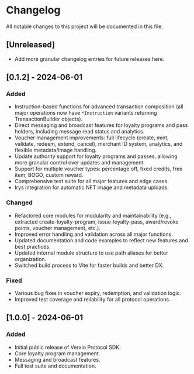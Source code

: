 # Changelog

All notable changes to this project will be documented in this file.

## [Unreleased]

- Add more granular changelog entries for future releases here.

## [0.1.2] - 2024-06-01

### Added

- Instruction-based functions for advanced transaction composition (all major operations now have `*Instruction` variants returning TransactionBuilder objects).
- Direct messaging and broadcast features for loyalty programs and pass holders, including message read status and analytics.
- Voucher management improvements: full lifecycle (create, mint, validate, redeem, extend, cancel), merchant ID system, analytics, and flexible metadata/image handling.
- Update authority support for loyalty programs and passes, allowing more granular control over updates and management.
- Support for multiple voucher types: percentage off, fixed credits, free item, BOGO, custom reward.
- Comprehensive test suite for all major features and edge cases.
- Irys integration for automatic NFT image and metadata uploads.

### Changed

- Refactored core modules for modularity and maintainability (e.g., extracted create-loyalty-program, issue-loyalty-pass, award/revoke points, voucher management, etc.).
- Improved error handling and validation across all major functions.
- Updated documentation and code examples to reflect new features and best practices.
- Updated internal module structure to use path aliases for better organization.
- Switched build process to Vite for faster builds and better DX.

### Fixed

- Various bug fixes in voucher expiry, redemption, and validation logic.
- Improved test coverage and reliability for all protocol operations.

## [1.0.0] - 2024-06-01

### Added

- Initial public release of Verxio Protocol SDK.
- Core loyalty program management.
- Messaging and broadcast features.
- Full test suite and documentation.
